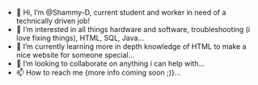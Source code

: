 - 👋 Hi, I’m @Shammy-D, current student and worker in need of a technically driven job!
- 👀 I’m interested in all things hardware and software, troubleshooting (i love fixing things), HTML, SQL, Java...
- 🌱 I’m currently learning more in depth knowledge of HTML to make a nice website for someone special...
- 💞️ I’m looking to collaborate on anything i can help with...
- 📫 How to reach me {more info coming soon ;)}...


